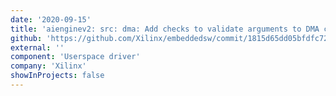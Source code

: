 ```yaml
---
date: '2020-09-15'
title: 'aienginev2: src: dma: Add checks to validate arguments to DMA config APIs'
github: 'https://github.com/Xilinx/embeddedsw/commit/1815d65dd05bfdfc7216c2c8724f59712813d28a'
external: ''
component: 'Userspace driver'
company: 'Xilinx'
showInProjects: false
---
```

